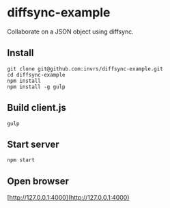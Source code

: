 # diffsync-example

Collaborate on a JSON object using diffsync.

## Install

    git clone git@github.com:invrs/diffsync-example.git
    cd diffsync-example
    npm install
	npm install -g gulp

## Build client.js

    gulp

## Start server

    npm start

## Open browser

[http://127.0.0.1:4000](http://127.0.0.1:4000)
